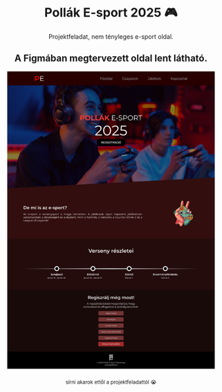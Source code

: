 <div id="user-content-toc">
  <ul align="center">
    <summary>
      <h1>Pollák E-sport 2025 🎮</h1>
      <p>Projektfeladat, nem tényleges e-sport oldal.</p>
      <h2>A Figmában megtervezett oldal lent látható.</h2>
    </summary>
  </ul>
</div>

<div id="user-content-toc">
  <ul align="center">
    <summary>
      <img src="PollakEsportTerv.png">
      <p><sub>sírni akarok ettől a projektfeladattól 😭</sub></p>
    </summary>
  </ul>
</div>

